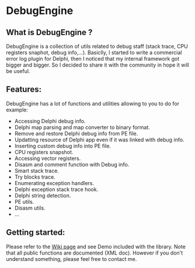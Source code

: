 # DebugEngine
## What is DebugEngine ?
DebugEngine is a collection of utils related to debug staff (stack trace, CPU registers snaphot, debug info,...).
Basiclly, I started to write a commercial error log plugin for Delphi, then I noticed that my internal framework got bigger and bigger. So I decided to share it with the community in hope it will be useful.

## Features:
DebugEngine has a lot of functions and utilities allowing to you to do for example:
- Accessing Delphi debug info.
- Delphi map parsing and map converter to binary format.
- Remove and restore Delphi debug info from PE file.
- Updatting resource of Delphi app even if it was linked with debug info.
- Inserting custom debug info into PE file.
- CPU registers snapshot.
- Accessing vector registers.
- Disasm and comment function with Debug info.
- Smart stack trace.
- Try blocks trace.
- Enumerating exception handlers.
- Delphi exception stack trace hook.
- Delphi string detection.
- PE utils.
- Disasm utils.
- ...

## Getting started:
Please refer to the [Wiki page](https://github.com/MahdiSafsafi/DebugEngine/wiki) and see Demo included with the library. 
Note that all public functions are documented (XML doc). However if you don't understand something, please feel free to contact me.


